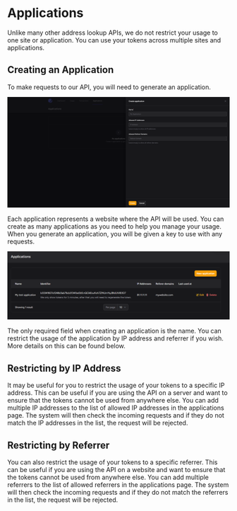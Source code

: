 # Applications

Unlike many other address lookup APIs, we do not restrict your usage to one site or
application. You can use your tokens across multiple sites and applications.

## Creating an Application

To make requests to our API, you will need to generate an application.

![applications.png](img/applications.png)

Each application represents a website where the  API will be used. You can create as many applications as you need to 
help you manage your usage. When you generate an application, you will be given a key to use with any requests.

![test-application.png](img/test-application.png)

The only required field when creating an application is the name. You can restrict the usage of the application by 
IP address and referrer if you wish. More details on this can be found below.

## Restricting by IP Address

It may be useful for you to restrict the usage of your tokens to a specific IP address. This can be useful if you are
using the API on a server and want to ensure that the tokens cannot be used from anywhere else. You can add multiple
IP addresses to the list of allowed IP addresses in the applications page. The system will then check the incoming requests
and if they do not match the IP addresses in the list, the request will be rejected.

## Restricting by Referrer

You can also restrict the usage of your tokens to a specific referrer. This can be useful if you are using the API on a
website and want to ensure that the tokens cannot be used from anywhere else. You can add multiple referrers to the list
of allowed referrers in the applications page. The system will then check the incoming requests and if they do not match
the referrers in the list, the request will be rejected.

